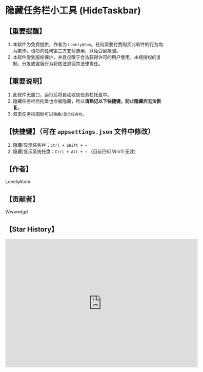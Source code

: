 # 隐藏任务栏小工具 (HideTaskbar)

## 【重要提醒】

1. 本软件为免费提供，作者为 `LonelyAtom`。任何索要付费购买此软件的行为均为欺诈。请勿向任何第三方支付费用，以免受到欺骗。
2. 本软件受到版权保护，并且仅限于合法获得许可的用户使用。未经授权的复制、分发或盗版行为将依法追究其法律责任。

## 【重要说明】

1. 此软件无窗口，运行后将自动收到任务栏托盘中。
2. 隐藏任务栏后托盘也会被隐藏，所以**请熟记以下快捷键，防止隐藏后无法恢复**。
3. 双击任务栏图标可以`隐藏/显示任务栏`。

## 【快捷键】（可在 `appsettings.json` 文件中修改）

1. 隐藏/显示任务栏：`Ctrl + Shift + ~`
2. 隐藏/显示系统托盘：`Ctrl + Alt + ~` （目前已知 Win11 无效）

## 【作者】

LonelyAtom

## 【贡献者】

Wwwwtgd

## 【Star History】

<iframe style="width:100%;height:auto;min-width:600px;min-height:400px;" src="https://star-history.com/embed?secret=#Lonely-Atom/HideTaskbar&Date" frameBorder="0"></iframe>
